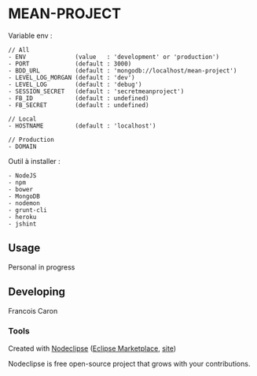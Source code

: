 
# MEAN-PROJECT

Variable env :

	// All
	- ENV              (value   : 'development' or 'production')
	- PORT             (default : 3000)
	- BDD_URL          (default : 'mongodb://localhost/mean-project')
	- LEVEL_LOG_MORGAN (default : 'dev')
	- LEVEL_LOG        (default : 'debug')
	- SESSION_SECRET   (default : 'secretmeanproject')
	- FB_ID            (default : undefined)
	- FB_SECRET        (default : undefined)

	// Local
	- HOSTNAME         (default : 'localhost')

	// Production
	- DOMAIN

Outil à installer :

	- NodeJS
	- npm
	- bower
	- MongoDB
	- nodemon
	- grunt-cli
	- heroku
	- jshint


## Usage

Personal in progress

## Developing

Francois Caron

### Tools

Created with [Nodeclipse](https://github.com/Nodeclipse/nodeclipse-1)
 ([Eclipse Marketplace](http://marketplace.eclipse.org/content/nodeclipse), [site](http://www.nodeclipse.org))

Nodeclipse is free open-source project that grows with your contributions.
